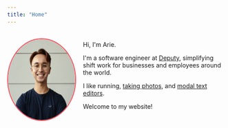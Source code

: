 ```yaml
---
title: "Home"
---
```


<style>

#profile-container-inner {
    width: 100%;
    height: 100%;
    text-align: center;
    margin: 0 auto 0 auto;
    padding: 16px 0 16px 0;
    max-width: 3.6cm;

    display: flex;
    justify-content: center;
    align-items: center;
}

.profile-circle {
    position: relative;
    overflow: hidden;
    width: 100%;
    height: 100%;
    border-radius: 50%;
    padding: 0px;
    box-sizing: border-box;
    border: solid 2px #ff4757;
}

.profile-circle img {
    display: block;
  width: 100%;
  height: 100%;
  padding: 0 !important;
  margin: 0 !important;
}

.grid-super-container {
    box-sizing: border-box;
    -webkit-box-sizing: border-box;
}

@media (min-width: 770px) {
    .grid-container {
        display: grid;
        grid-template-columns: 160px 1fr;
        grid-template-rows: 192px;
        gap: 0px 16px;
        grid-auto-flow: row;
        grid-template-areas:
        "grid-profile grid-intro";

        justify-content: stretch;
        align-items: stretch;

        height: 192px;
    }

    .grid-profile {
        grid-area: grid-profile;
        box-sizing: border-box;
    }

    .grid-intro {
        grid-area: grid-intro;
        display: flex;
        justify-content: center;
        align-items: center;
    }

    .grid-intro span p:last-child {
        margin-bottom: 0 !important;
    }

    #profile-container-inner {
        max-width: 100%;
    }
}

</style>

<div class="grid-super-container">
<div class="grid-container">
    <div class="grid-profile">
        <div id="profile-container-inner">
            <div class="profile-circle">
                <img src="arie-profile-2.jpeg" />
            </div>
    <!-- <a href="{{< relref resume >}}"> -->
        <!-- <strong>continue to résumé -></strong> -->
    <!-- </a> -->
        </div>
    </div>
    <div class="grid-intro"><span>

Hi, I'm Arie.

I'm a software engineer at [Deputy](https://deputy.com), simplifying shift work
for businesses and employees around the world.

I like running, [taking photos](https://unsplash.com/@arizard), and [modal text editors](https://github.com/neovim/neovim).

Welcome to my website!
</span></div>
</div>
</div>

<!-- ### Links -->

<!-- [**My GitHub**](https://github.com/arizard)<br> -->
<!-- [**My LinkedIn**](https://www.linkedin.com/in/arieoldman/)<br> -->

